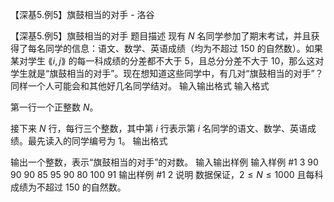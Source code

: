 



【深基5.例5】旗鼓相当的对手 - 洛谷














【深基5.例5】旗鼓相当的对手
题目描述
现有 $N$ 名同学参加了期末考试，并且获得了每名同学的信息：语文、数学、英语成绩（均为不超过 $150$ 的自然数）。如果某对学生 $\lang i,j\rang$ 的每一科成绩的分差都不大于 $5$，且总分分差不大于 $10$，那么这对学生就是“旗鼓相当的对手”。现在想知道这些同学中，有几对“旗鼓相当的对手”？同样一个人可能会和其他好几名同学结对。
输入输出格式
输入格式

第一行一个正整数 $N$。

接下来 $N$ 行，每行三个整数，其中第 $i$ 行表示第 $i$ 名同学的语文、数学、英语成绩。最先读入的同学编号为 $1$。
输出格式

输出一个整数，表示“旗鼓相当的对手”的对数。
输入输出样例
输入样例 #1
3
90 90 90
85 95 90
80 100 91
输出样例 #1
2
说明
数据保证，$2 \le N\le 1000$ 且每科成绩为不超过 $150$ 的自然数。






